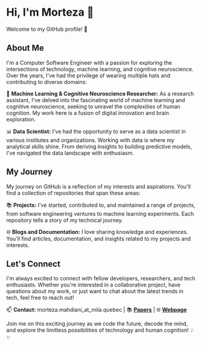# Hi, I'm Morteza 👋

Welcome to my GitHub profile! 🚀

## About Me

I'm a Computer Software Engineer with a passion for exploring the intersections of technology, machine learning, and cognitive neuroscience. Over the years, I've had the privilege of wearing multiple hats and contributing to diverse domains:

🧠 **Machine Learning & Cognitive Neuroscience Researcher:** As a research assistant, I've delved into the fascinating world of  machine learning and cognitive neuroscience, seeking to unravel the complexities of human cognition. My work here is a fusion of digital innovation and brain exploration.

📊 **Data Scientist:** I've had the opportunity to serve as a data scientist in various institutes and organizations. Working with data is where my analytical skills shine. From deriving insights to building predictive models, I've navigated the data landscape with enthusiasm.

## My Journey

My journey on GitHub is a reflection of my interests and aspirations. You'll find a collection of repositories that span these areas:

📚 **Projects:** I've started, contributed to, and maintained a range of projects, from software engineering ventures to machine learning experiments. Each repository tells a story of my technical journey.

🌐 **Blogs and Documentation:** I love sharing knowledge and experiences. You'll find articles, documentation, and insights related to my projects and interests.

## Let's Connect

I'm always excited to connect with fellow developers, researchers, and tech enthusiasts. Whether you're interested in a collaborative project, have questions about my work, or just want to chat about the latest trends in tech, feel free to reach out!

📫 **Contact:** morteza.mahdiani_at_mila.quebec |
📚 [**Papers**](https://scholar.google.com/citations?user=xFztGO8AAAAJ&hl=en) |
🌐 [**Webpage**](https://morteza-mahdiani.github.io/) 

Join me on this exciting journey as we code the future, decode the mind, and explore the limitless possibilities of technology and human cognition! 💡✨

